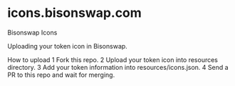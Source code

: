 # icons.bisonswap.com
Bisonswap Icons

Uploading your token icon in Bisonswap.

How to upload
1 Fork this repo.
2 Upload your token icon into resources directory.
3 Add your token information into resources/icons.json.
4 Send a PR to this repo and wait for merging.